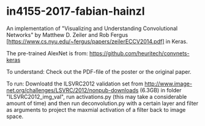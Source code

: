 # in4155-2017-fabian-hainzl

An implementation of "Visualizing and Understanding
Convolutional Networks" by Matthew D. Zeiler and Rob Fergus [https://www.cs.nyu.edu/~fergus/papers/zeilerECCV2014.pdf] in Keras.

The pre-trained AlexNet is from:
https://github.com/heuritech/convnets-keras

To understand: Check out the PDF-file of the poster or the original paper.

To run: Downloatd the ILSVRC2012 validation set from http://www.image-net.org/challenges/LSVRC/2012/nonpub-downloads (6.3GB) in folder "ILSVRC2012_img_val", run activations.py (this may take a considerable amount of time) and then run deconvolution.py with a certain layer and filter as arguments to project the maxmial activation of a filter back to image space. 


